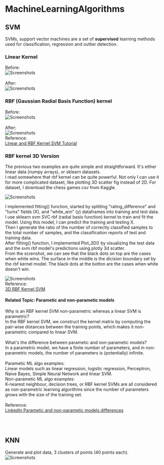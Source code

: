 # MachineLearningAlgorithms

## SVM
SVMs, support vector machines are a set of **supervised** learning methods used for classification, regression and outlier detection. 

### Linear Kernel
Before:
<br />
![Screenshots](screenshots/LinearSVM-before.png)
<br /><br />
After:
<br />
![Screenshots](screenshots/LinearSVM-after.png)

### RBF (Gaussian Radial Basis Function) kernel 
Before:
<br />
![Screenshots](screenshots/RbfSVM-before.png)
<br /><br />
After:
<br />
![Screenshots](screenshots/RbfSVM-after.png)
<br />
Reference: <br />
[Linear and RBF Kernel SVM Tutorial](https://www.freecodecamp.org/news/svm-machine-learning-tutorial-what-is-the-support-vector-machine-algorithm-explained-with-code-examples)
<br />

### RBF kernel 3D Version
The previous two examples are quite simple and straightforward. It's either linear data (numpy arrays), or sklearn datasets. <br />
I read somewhere that rbf kernel can be quite powerful. Not only I can use it for more complicated dataset, like plotting 3D scatter fig instead of 2D.
For dataset, I download the chess games csv from Kaggle. <br />

![Screenshots](screenshots/Kaggle-Chess-Game.png)

I implemented fitting() function, started by splitting "rating_difference" and "turns" fields (X), and "white_win" (y) dataframes into training and test data. <br />
I use sklearn svm SVC rbf (radial basis function) kernel to train and fit the model. Using this model, I can predict the training and testing X. <br />
Then I generate the ratio of the number of correctly classified samples to the total number of samples, and the classification reports of test and training data. <br />
After fitting() function, I implemented Plot_3D() by visualizing the test data and the svm rbf model's predictions using plotly 3d scatter. <br />
From the screnshot, we can see that the black dots on top are the cases when white wins. The surface in the middle is the dicision boundary set by the rbf kernel model. The black dots at the botton are the cases when white doesn't win. <br />

![Screenshots](screenshots/Rbf3DSVM.png)
<br />
Reference: <br />
[3D RBF Kernel SVM](https://towardsdatascience.com/svm-classifier-and-rbf-kernel-how-to-make-better-models-in-python-73bb4914af5b)
<br />

#### Related Topic: Parametic and non-parametic models
Why is an RBF kernel SVM non-parametric whereas a linear SVM is parametric? <br />
In the RBF kernel SVM, we construct the kernel matrix by computing the pair-wise distances between the training points, which makes it non-parametric compared to linear SVM. <br />
<br />
What's the difference between parametic and non-parametic models? <br />
In a parametric model, we have a finite number of parameters, and in non-parametric models, the number of parameters is (potentially) infinite. <br />
<br />
Parametic ML algo examples: <br />
Linear models such as linear regression, logistic regression, Perceptron, Naive Bayes, Simple Neural Network and linear SVM. <br />
Non-parametic ML algo examples: <br />
K-nearest neighbour, decision trees, or RBF kernel SVMs are all considered as non-parametric learning algorithms since the number of parameters grows with the size of the training set. <br />
<br />
Reference: <br />
[LinkedIn Parametic and non-parametic models differences](https://www.linkedin.com/pulse/what-exactly-difference-between-parametric-model-bhattacharjee/)

<br /><br />
## KNN
Generate and plot data, 3 clusters of points (40 points each).
<br />
![Screenshots](screenshots/KNN-dataset.png)
<br />

